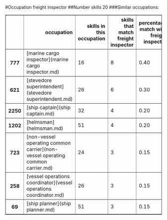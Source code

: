 #Occupation freight inspector
##Number skills 20
###Similar occupations:
<table border="1" class="dataframe">
  <thead>
    <tr style="text-align: right;">
      <th></th>
      <th>occupation</th>
      <th>skills in this occupation</th>
      <th>skills that match freight inspector</th>
      <th>percentage match with freight inspector</th>
      <th>skills not in freight inspector</th>
    </tr>
  </thead>
  <tbody>
    <tr>
      <th>777</th>
      <td>[marine cargo inspector](marine cargo inspector.md)</td>
      <td>16</td>
      <td>8</td>
      <td>0.40</td>
      <td>8</td>
    </tr>
    <tr>
      <th>621</th>
      <td>[stevedore superintendent](stevedore superintendent.md)</td>
      <td>26</td>
      <td>6</td>
      <td>0.30</td>
      <td>20</td>
    </tr>
    <tr>
      <th>2250</th>
      <td>[ship captain](ship captain.md)</td>
      <td>32</td>
      <td>4</td>
      <td>0.20</td>
      <td>28</td>
    </tr>
    <tr>
      <th>1202</th>
      <td>[helmsman](helmsman.md)</td>
      <td>51</td>
      <td>4</td>
      <td>0.20</td>
      <td>47</td>
    </tr>
    <tr>
      <th>723</th>
      <td>[non-vessel operating common carrier](non-vessel operating common carrier.md)</td>
      <td>24</td>
      <td>3</td>
      <td>0.15</td>
      <td>21</td>
    </tr>
    <tr>
      <th>258</th>
      <td>[vessel operations coordinator](vessel operations coordinator.md)</td>
      <td>26</td>
      <td>3</td>
      <td>0.15</td>
      <td>23</td>
    </tr>
    <tr>
      <th>69</th>
      <td>[ship planner](ship planner.md)</td>
      <td>51</td>
      <td>3</td>
      <td>0.15</td>
      <td>48</td>
    </tr>
  </tbody>
</table>
